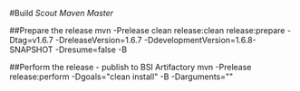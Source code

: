 #Build *Scout Maven Master*

##Prepare the release
  mvn -Prelease clean release:clean release:prepare -Dtag=v1.6.7 -DreleaseVersion=1.6.7 -DdevelopmentVersion=1.6.8-SNAPSHOT -Dresume=false -B

##Perform the release - publish to BSI Artifactory
  mvn -Prelease release:perform -Dgoals="clean install" -B -Darguments=""
